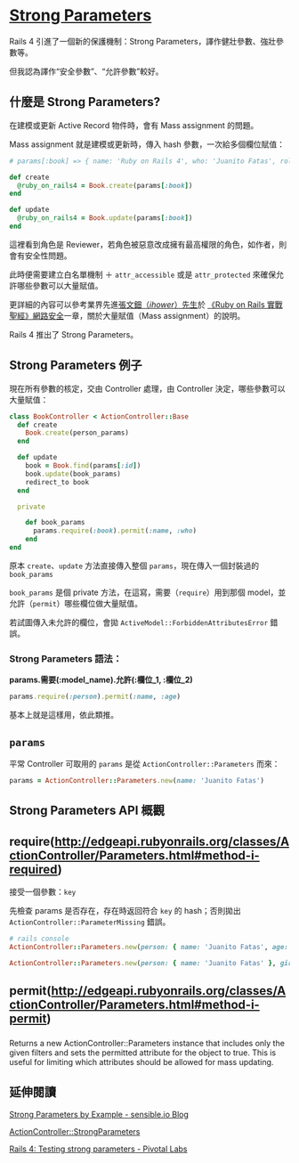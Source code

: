 # [Strong Parameters](https://github.com/rails/strong_parameters)

Rails 4 引進了一個新的保護機制：Strong Parameters，譯作健壯參數、強壯參數等。

但我認為譯作“安全參數”、“允許參數”較好。

## 什麼是 Strong Parameters?

在建模或更新 Active Record 物件時，會有 Mass assignment 的問題。

Mass assignment 就是建模或更新時，傳入 hash 參數，一次給多個欄位賦值：

```ruby
# params[:book] => { name: 'Ruby on Rails 4', who: 'Juanito Fatas', role: :reviewer }

def create
  @ruby_on_rails4 = Book.create(params[:book])
end

def update
  @ruby_on_rails4 = Book.update(params[:book])
end
```

這裡看到角色是 Reviewer，若角色被惡意改成擁有最高權限的角色，如作者，則會有安全性問題。

此時便需要建立白名單機制 ＋ `attr_accessible` 或是 `attr_protected` 來確保允許哪些參數可以大量賦值。

更詳細的內容可以參考業界先進[張文鈿（_ihower_）先生](https://ihower.tw/)於 [《Ruby on Rails 實戰聖經》網路安全](http://ihower.tw/rails3/security.html)一章，關於大量賦值（Mass assignment）的說明。

Rails 4 推出了 Strong Parameters。

## Strong Parameters 例子

現在所有參數的核定，交由 Controller 處理，由 Controller 決定，哪些參數可以大量賦值：

```ruby
class BookController < ActionController::Base
  def create
    Book.create(person_params)
  end

  def update
    book = Book.find(params[:id])
    book.update(book_params)
    redirect_to book
  end

  private

    def book_params
      params.require(:book).permit(:name, :who)
    end
end
```

原本 `create`、`update` 方法直接傳入整個 `params`，現在傳入一個封裝過的 `book_params`

`book_params` 是個 private 方法，在這寫，需要（`require`）用到那個 model，並允許（`permit`）哪些欄位做大量賦值。

若試圖傳入未允許的欄位，會拋 `ActiveModel::ForbiddenAttributesError` 錯誤。

### Strong Parameters 語法：

__params.需要(:model_name).允許(:欄位_1, :欄位_2)__

```ruby
params.require(:person).permit(:name, :age)
```

基本上就是這樣用，依此類推。

## `params`

平常 Controller 可取用的 `params` 是從 `ActionController::Parameters` 而來：

```ruby
params = ActionController::Parameters.new(name: 'Juanito Fatas')
```

## Strong Parameters API 概觀

## require(http://edgeapi.rubyonrails.org/classes/ActionController/Parameters.html#method-i-required)

接受一個參數：`key`

先檢查 params 是否存在，存在時返回符合 `key` 的 hash；否則拋出 `ActionController::ParameterMissing` 錯誤。

```ruby
# rails console
ActionController::Parameters.new(person: { name: 'Juanito Fatas', age: 42 }, girlfriend: { name: '蒼井そら', age: 18 }).require(:person) # => { name: 'Juanito Fatas', age: 42 }

ActionController::Parameters.new(person: { name: 'Juanito Fatas' }, girlfriend: { name: '蒼井そら', age: 18 }).require(:girlfriend) # => { name: '蒼井そら', age: 18 }
```

## permit(http://edgeapi.rubyonrails.org/classes/ActionController/Parameters.html#method-i-permit)

###

Returns a new ActionController::Parameters instance that includes only the given filters and sets the permitted attribute for the object to true. This is useful for limiting which attributes should be allowed for mass updating.






## 延伸閱讀

[Strong Parameters by Example - sensible.io Blog](http://blog.sensible.io/2013/08/17/strong-parameters-by-example.html)

[ActionController::StrongParameters](http://edgeapi.rubyonrails.org/classes/ActionController/StrongParameters.html)

[Rails 4: Testing strong parameters - Pivotal Labs](http://pivotallabs.com/rails-4-testing-strong-parameters/)
